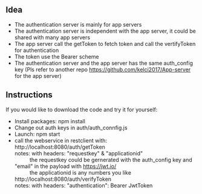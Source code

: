 ## Idea

* The authentication server is mainly for app servers
* The authentication server is independent with the app server, it could be shared with many app servers
* The app server call the getToken to fetch token and call the vertifyToken for authentication
* The token use the Bearer scheme
* The authentication server and the app server has the same auth_config key (Pls refer to another repo https://github.com/kelci2017/App-server for the app server)

## Instructions
If you would like to download the code and try it for yourself:

* Install packages: npm install
* Change out auth keys in auth/auth_connfig.js
* Launch: npm start
* call the webservice in restclient with:<br/>
  http://localhost:8080/auth/getToken<br/>
  notes: with headers: "requestkey" & "applicationid"<br/>
  &nbsp;&nbsp;&nbsp;&nbsp;&nbsp;&nbsp;&nbsp;&nbsp;&nbsp;&nbsp;the requestkey could be gernerated with the auth_config key and "email" in the payload with https://jwt.io/<br/>
	&nbsp;&nbsp;&nbsp;&nbsp;&nbsp;&nbsp;&nbsp;&nbsp;&nbsp;&nbsp;the applicationid is any numbers you like<br/>
  http://localhost:8080/auth/verifyToken<br/>
  notes: with headers: "authentication": Bearer JwtToken